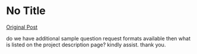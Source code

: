 # No Title

[Original Post](https://discourse.onlinedegree.iitm.ac.in/t/169029/213)

<p>do we have additional sample question request formats available then what is listed on the project description page? kindly assist. thank you.</p>